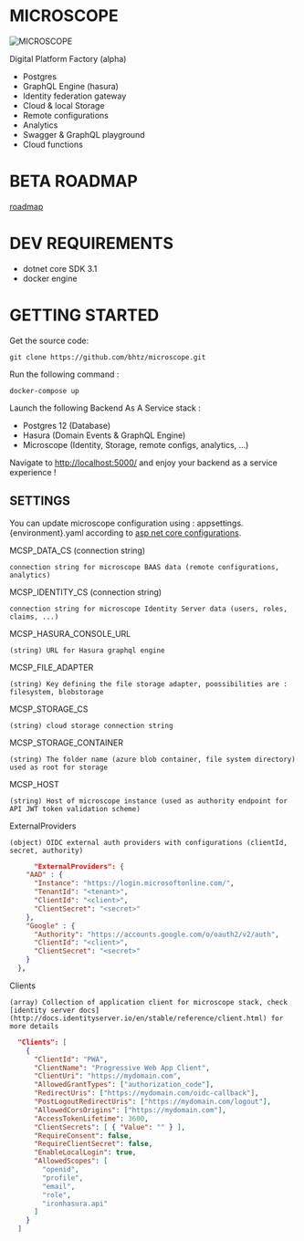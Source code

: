 MICROSCOPE
==========

![MICROSCOPE](https://github.com/bhtz/microscope/blob/master/wwwroot/home.png)

Digital Platform Factory (alpha)

* Postgres
* GraphQL Engine (hasura)
* Identity federation gateway
* Cloud & local Storage
* Remote configurations
* Analytics
* Swagger & GraphQL playground
* Cloud functions

BETA ROADMAP
============

[roadmap](https://github.com/bhtz/microscope/blob/master/wwwroot/docs/roadmap.md)


DEV REQUIREMENTS
================

* dotnet core SDK 3.1
* docker engine

GETTING STARTED
===============

Get the source code: 

    git clone https://github.com/bhtz/microscope.git

Run the following command :

    docker-compose up

Launch the following Backend As A Service stack :
* Postgres 12 (Database)
* Hasura (Domain Events & GraphQL Engine)
* Microscope (Identity, Storage, remote configs, analytics, ...)


Navigate to [http://localhost:5000/](http://localhost:5000/) and enjoy your backend as a service experience !

SETTINGS
--------

You can update microscope configuration using : appsettings.{environment}.yaml according to [asp net core configurations](https://docs.microsoft.com/fr-fr/aspnet/core/fundamentals/configuration/?view=aspnetcore-3.1).


MCSP_DATA_CS (connection string)

    connection string for microscope BAAS data (remote configurations, analytics)

MCSP_IDENTITY_CS (connection string)

    connection string for microscope Identity Server data (users, roles, claims, ...)

MCSP_HASURA_CONSOLE_URL

    (string) URL for Hasura graphql engine

MCSP_FILE_ADAPTER

    (string) Key defining the file storage adapter, poossibilities are : filesystem, blobstorage

MCSP_STORAGE_CS

    (string) cloud storage connection string

MCSP_STORAGE_CONTAINER

    (string) The folder name (azure blob container, file system directory) used as root for storage

MCSP_HOST

    (string) Host of microscope instance (used as authority endpoint for API JWT token validation scheme)

ExternalProviders

    (object) OIDC external auth providers with configurations (clientId, secret, authority)

```json
      "ExternalProviders": {
    "AAD" : {
      "Instance": "https://login.microsoftonline.com/",
      "TenantId": "<tenant>",
      "ClientId": "<client>",
      "ClientSecret": "<secret>"
    },
    "Google" : {
      "Authority": "https://accounts.google.com/o/oauth2/v2/auth",
      "ClientId": "<client>",
      "ClientSecret": "<secret>"
    }
  },
```

Clients

    (array) Collection of application client for microscope stack, check [identity server docs](http://docs.identityserver.io/en/stable/reference/client.html) for more details

```json
  "Clients": [
    {
      "ClientId": "PWA",
      "ClientName": "Progressive Web App Client",
      "ClientUri": "https://mydomain.com",
      "AllowedGrantTypes": ["authorization_code"],
      "RedirectUris": ["https://mydomain.com/oidc-callback"],
      "PostLogoutRedirectUris": ["https://mydomain.com/logout"],
      "AllowedCorsOrigins": ["https://mydomain.com"],
      "AccessTokenLifetime": 3600,
      "ClientSecrets": [ { "Value": "" } ],
      "RequireConsent": false,
      "RequireClientSecret": false,
      "EnableLocalLogin": true,
      "AllowedScopes": [
        "openid",
        "profile",
        "email",
        "role",
        "ironhasura.api"
      ]
    }
  ]
```
